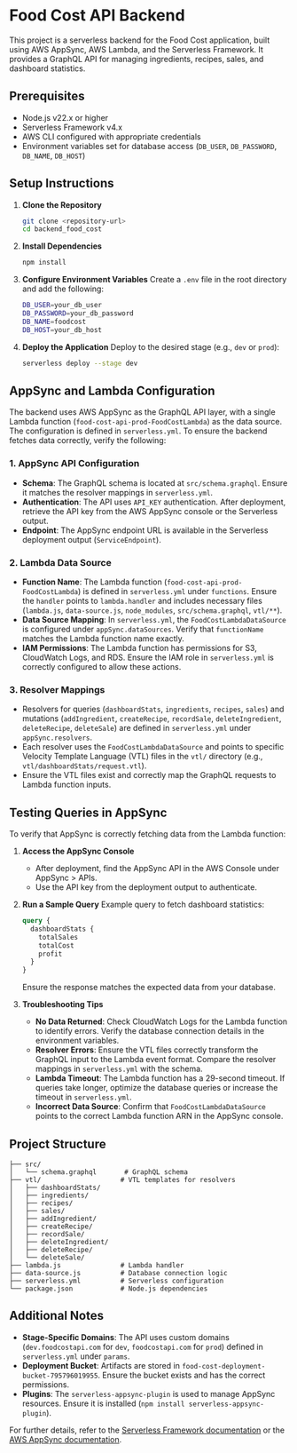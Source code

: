 # Food Cost API Backend

This project is a serverless backend for the Food Cost application, built using AWS AppSync, AWS Lambda, and the Serverless Framework. It provides a GraphQL API for managing ingredients, recipes, sales, and dashboard statistics.

## Prerequisites

- Node.js v22.x or higher
- Serverless Framework v4.x
- AWS CLI configured with appropriate credentials
- Environment variables set for database access (`DB_USER`, `DB_PASSWORD`, `DB_NAME`, `DB_HOST`)

## Setup Instructions

1. **Clone the Repository**
   ```bash
   git clone <repository-url>
   cd backend_food_cost
   ```

2. **Install Dependencies**
   ```bash
   npm install
   ```

3. **Configure Environment Variables**
   Create a `.env` file in the root directory and add the following:
   ```bash
   DB_USER=your_db_user
   DB_PASSWORD=your_db_password
   DB_NAME=foodcost
   DB_HOST=your_db_host
   ```

4. **Deploy the Application**
   Deploy to the desired stage (e.g., `dev` or `prod`):
   ```bash
   serverless deploy --stage dev
   ```

## AppSync and Lambda Configuration

The backend uses AWS AppSync as the GraphQL API layer, with a single Lambda function (`food-cost-api-prod-FoodCostLambda`) as the data source. The configuration is defined in `serverless.yml`. To ensure the backend fetches data correctly, verify the following:

### 1. **AppSync API Configuration**
- **Schema**: The GraphQL schema is located at `src/schema.graphql`. Ensure it matches the resolver mappings in `serverless.yml`.
- **Authentication**: The API uses `API_KEY` authentication. After deployment, retrieve the API key from the AWS AppSync console or the Serverless output.
- **Endpoint**: The AppSync endpoint URL is available in the Serverless deployment output (`ServiceEndpoint`).

### 2. **Lambda Data Source**
- **Function Name**: The Lambda function (`food-cost-api-prod-FoodCostLambda`) is defined in `serverless.yml` under `functions`. Ensure the `handler` points to `lambda.handler` and includes necessary files (`lambda.js`, `data-source.js`, `node_modules`, `src/schema.graphql`, `vtl/**`).
- **Data Source Mapping**: In `serverless.yml`, the `FoodCostLambdaDataSource` is configured under `appSync.dataSources`. Verify that `functionName` matches the Lambda function name exactly.
- **IAM Permissions**: The Lambda function has permissions for S3, CloudWatch Logs, and RDS. Ensure the IAM role in `serverless.yml` is correctly configured to allow these actions.

### 3. **Resolver Mappings**
- Resolvers for queries (`dashboardStats`, `ingredients`, `recipes`, `sales`) and mutations (`addIngredient`, `createRecipe`, `recordSale`, `deleteIngredient`, `deleteRecipe`, `deleteSale`) are defined in `serverless.yml` under `appSync.resolvers`.
- Each resolver uses the `FoodCostLambdaDataSource` and points to specific Velocity Template Language (VTL) files in the `vtl/` directory (e.g., `vtl/dashboardStats/request.vtl`).
- Ensure the VTL files exist and correctly map the GraphQL requests to Lambda function inputs.

## Testing Queries in AppSync

To verify that AppSync is correctly fetching data from the Lambda function:

1. **Access the AppSync Console**
   - After deployment, find the AppSync API in the AWS Console under AppSync > APIs.
   - Use the API key from the deployment output to authenticate.

2. **Run a Sample Query**
   Example query to fetch dashboard statistics:
   ```graphql
   query {
     dashboardStats {
       totalSales
       totalCost
       profit
     }
   }
   ```
   Ensure the response matches the expected data from your database.

3. **Troubleshooting Tips**
   - **No Data Returned**: Check CloudWatch Logs for the Lambda function to identify errors. Verify the database connection details in the environment variables.
   - **Resolver Errors**: Ensure the VTL files correctly transform the GraphQL input to the Lambda event format. Compare the resolver mappings in `serverless.yml` with the schema.
   - **Lambda Timeout**: The Lambda function has a 29-second timeout. If queries take longer, optimize the database queries or increase the timeout in `serverless.yml`.
   - **Incorrect Data Source**: Confirm that `FoodCostLambdaDataSource` points to the correct Lambda function ARN in the AppSync console.

## Project Structure

```
├── src/
│   └── schema.graphql       # GraphQL schema
├── vtl/                    # VTL templates for resolvers
│   ├── dashboardStats/
│   ├── ingredients/
│   ├── recipes/
│   ├── sales/
│   ├── addIngredient/
│   ├── createRecipe/
│   ├── recordSale/
│   ├── deleteIngredient/
│   ├── deleteRecipe/
│   └── deleteSale/
├── lambda.js               # Lambda handler
├── data-source.js          # Database connection logic
├── serverless.yml          # Serverless configuration
└── package.json            # Node.js dependencies
```

## Additional Notes

- **Stage-Specific Domains**: The API uses custom domains (`dev.foodcostapi.com` for `dev`, `foodcostapi.com` for `prod`) defined in `serverless.yml` under `params`.
- **Deployment Bucket**: Artifacts are stored in `food-cost-deployment-bucket-795796019955`. Ensure the bucket exists and has the correct permissions.
- **Plugins**: The `serverless-appsync-plugin` is used to manage AppSync resources. Ensure it is installed (`npm install serverless-appsync-plugin`).

For further details, refer to the [Serverless Framework documentation](https://www.serverless.com/framework/docs/) or the [AWS AppSync documentation](https://docs.aws.amazon.com/appsync/).